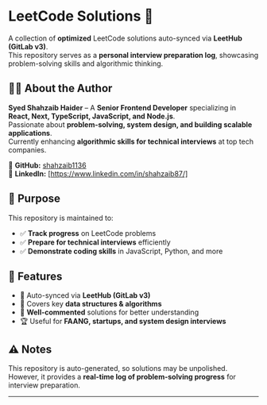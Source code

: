 # **LeetCode Solutions** 🚀  
A collection of **optimized** LeetCode solutions auto-synced via **LeetHub (GitLab v3)**.  
This repository serves as a **personal interview preparation log**, showcasing problem-solving skills and algorithmic thinking.  

## **👨‍💻 About the Author**  
**Syed Shahzaib Haider** – A **Senior Frontend Developer** specializing in **React, Next, TypeScript, JavaScript, and Node.js**.  
Passionate about **problem-solving, system design, and building scalable applications**.  
Currently enhancing **algorithmic skills for technical interviews** at top tech companies.  

🔗 **GitHub:** [shahzaib1136](https://github.com/shahzaib1136)  
🔗 **LinkedIn:** [https://www.linkedin.com/in/shahzaib87/] 

## **📌 Purpose**  
This repository is maintained to:  
- ✅ **Track progress** on LeetCode problems  
- ✅ **Prepare for technical interviews** efficiently  
- ✅ **Demonstrate coding skills** in JavaScript, Python, and more  

## **📂 Features**  
- 🚀 Auto-synced via **LeetHub (GitLab v3)**  
- 📌 Covers key **data structures & algorithms**  
- 📝 **Well-commented** solutions for better understanding  
- 🏆 Useful for **FAANG, startups, and system design interviews**  

## **⚠️ Notes**  
This repository is auto-generated, so solutions may be unpolished. However, it provides a **real-time log of problem-solving progress** for interview preparation.  

---
